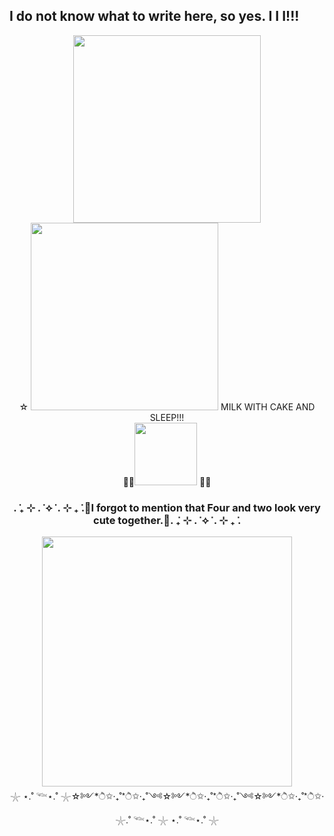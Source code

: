 ## I do not know what to write here, so yes. I I I!!!
<div id="header" align="center">
<img src="https://media1.tenor.com/m/NnqZGXHRbjEAAAAC/two-tpot-tpot.gif" width="300"/>
<div align="center">
☆
<img src="https://static.wikia.nocookie.net/battlefordreamisland/images/a/a7/Sleep2.png/revision/latest?cb=20250404184254" width="300"/>
MILK WITH CAKE AND SLEEP!!!
<div align="center">
🌙✨<img src="https://media1.tenor.com/m/n9uhde3MTBIAAAAC/one-one-tpot.gif" width="100"/> 🌙✨
<div align="center">


### . ݁₊ ⊹ . ݁ ⟡ ݁ . ⊹ ₊ ݁.🎀I forgot to mention that Four and two look very cute together.🎀. ݁₊ ⊹ . ݁ ⟡ ݁ . ⊹ ₊ ݁.
<div id="header" align="center">
<img src="https://i.ytimg.com/vi/9JijbNuvg9Q/maxresdefault.jpg?sqp=-oaymwEmCIAKENAF8quKqQMa8AEB-AH-CYACyAWKAgwIABABGEkgZShfMA8=&amp;rs=AOn4CLDHrQALX4-ElJiJDjKFqkABeoOHug" width="400"/>
<div align="center">
𓇼 ⋆.˚ 𓆝⋆.˚ 𓇼☆༻*ੈ✩‧₊˚*ੈ✩‧₊˚༺☆༻*ੈ✩‧₊˚*ੈ✩‧₊˚༺☆༻*ੈ✩‧₊˚*ੈ✩‧𓇼.˚ 𓆝⋆.˚ 𓇼 ⋆.˚ 𓆝⋆.˚ 𓇼
